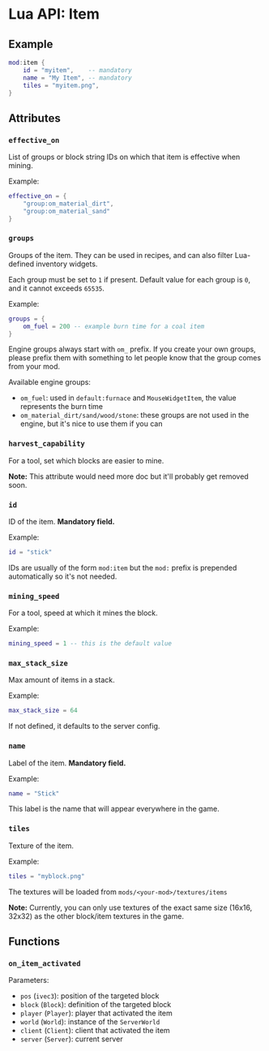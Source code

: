 # Lua API: Item

## Example

```lua
mod:item {
	id = "myitem",    -- mandatory
	name = "My Item", -- mandatory
	tiles = "myitem.png",
}
```

## Attributes

### `effective_on`

List of groups or block string IDs on which that item is effective when mining.

Example:
```lua
effective_on = {
	"group:om_material_dirt",
	"group:om_material_sand"
}
```

### `groups`

Groups of the item. They can be used in recipes, and can also filter Lua-defined inventory widgets.

Each group must be set to `1` if present. Default value for each group is `0`, and it cannot exceeds `65535`.

Example:
```lua
groups = {
	om_fuel = 200 -- example burn time for a coal item
}
```

Engine groups always start with `om_` prefix. If you create your own groups, please prefix them with something to let people know that the group comes from your mod.

Available engine groups:

- `om_fuel`: used in `default:furnace` and `MouseWidgetItem`, the value represents the burn time
- `om_material_dirt/sand/wood/stone`: these groups are not used in the engine, but it's nice to use them if you can

### `harvest_capability`

For a tool, set which blocks are easier to mine.

**Note:** This attribute would need more doc but it'll probably get removed soon.

### `id`

ID of the item. **Mandatory field.**

Example:
```lua
id = "stick"
```

IDs are usually of the form `mod:item` but the `mod:` prefix is prepended automatically so it's not needed.

### `mining_speed`

For a tool, speed at which it mines the block.

Example:
```lua
mining_speed = 1 -- this is the default value
```

### `max_stack_size`

Max amount of items in a stack.

Example:
```lua
max_stack_size = 64
```

If not defined, it defaults to the server config.

### `name`

Label of the item. **Mandatory field.**

Example:
```lua
name = "Stick"
```

This label is the name that will appear everywhere in the game.

### `tiles`

Texture of the item.

Example:
``` lua
tiles = "myblock.png"
```

The textures will be loaded from `mods/<your-mod>/textures/items`

**Note:** Currently, you can only use textures of the exact same size (16x16, 32x32) as the other block/item textures in the game.

## Functions

### `on_item_activated`

Parameters:

- `pos` (`ivec3`): position of the targeted block
- `block` (`Block`): definition of the targeted block
- `player` (`Player`): player that activated the item
- `world` (`World`): instance of the `ServerWorld`
- `client` (`Client`): client that activated the item
- `server` (`Server`): current server

